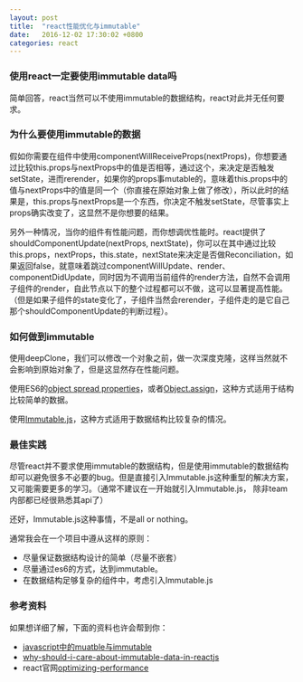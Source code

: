 ```yaml
---
layout: post
title:  "react性能优化与immutable"
date:   2016-12-02 17:30:02 +0800
categories: react
---
```

### 使用react一定要使用immutable data吗
简单回答，react当然可以不使用immutable的数据结构，react对此并无任何要求。

### 为什么要使用immutable的数据
假如你需要在组件中使用componentWillReceiveProps(nextProps)，你想要通过比较this.props与nextProps中的值是否相等，通过这个，来决定是否触发setState，进而rerender，如果你的props事mutable的，意味着this.props中的值与nextProps中的值是同一个（你直接在原始对象上做了修改），所以此时的结果是，this.props与nextProps是一个东西，你决定不触发setState，尽管事实上props确实改变了，这显然不是你想要的结果。

另外一种情况，当你的组件有性能问题，而你想调优性能时。react提供了shouldComponentUpdate(nextProps, nextState)，你可以在其中通过比较this.props，nextProps，this.state，nextState来决定是否做Reconciliation，如果返回false，就意味着跳过componentWillUpdate、render、componentDidUpdate，同时因为不调用当前组件的render方法，自然不会调用子组件的render，自此节点以下的整个过程都可以不做，这可以显著提高性能。（但是如果子组件的state变化了，子组件当然会rerender，子组件走的是它自己那个shouldComponentUpdate的判断过程）。

### 如何做到immutable

使用deepClone，我们可以修改一个对象之前，做一次深度克隆，这样当然就不会影响到原始对象了，但是这显然存在性能问题。

使用ES6的[object spread properties][object-spread]，或者[Object.assign][object-assign]，这种方式适用于结构比较简单的数据。

使用[Immutable.js][immutable]，这种方式适用于数据结构比较复杂的情况。

### 最佳实践
尽管react并不要求使用immutable的数据结构，但是使用immutable的数据结构却可以避免很多不必要的bug。但是直接引入Immutable.js这种重型的解决方案，又可能需要更多的学习。（通常不建议在一开始就引入Immutable.js， 除非team内部都已经很熟悉其api了）

还好，Immutable.js这种事情，不是all or nothing。

通常我会在一个项目中遵从这样的原则：

- 尽量保证数据结构设计的简单（尽量不嵌套）
- 尽量通过es6的方式，达到immutable。
- 在数据结构足够复杂的组件中，考虑引入Immutable.js

### 参考资料
如果想详细了解，下面的资料也许会帮到你：

- [javascript中的muatble与immutable][js-mutable]
- [why-should-i-care-about-immutable-data-in-reactjs][immutable-data-in-reactjs]
- react官网[optimizing-performance][optimizing-performance]

[object-spread]: https://github.com/sebmarkbage/ecmascript-rest-spread
[object-assign]: https://developer.mozilla.org/en-US/docs/Web/JavaScript/Reference/Global_Objects/Object/assign
[immutable]: https://github.com/facebook/immutable-js
[optimizing-performance]: https://facebook.github.io/react/docs/optimizing-performance.html
[immutable-data-in-reactjs]: https://www.bennadel.com/blog/2903-why-should-i-care-about-immutable-data-in-reactjs.htm
[js-mutable]: https://anhuiliujun.github.io/javascript/2016/12/02/javascript-mutable.html